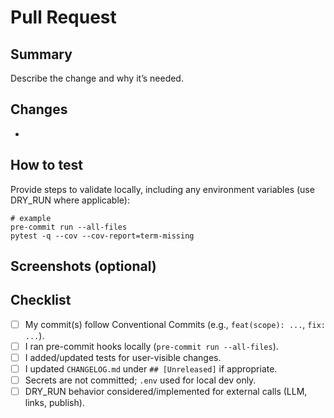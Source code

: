 # Pull Request

## Summary

Describe the change and why it’s needed.

## Changes

-

## How to test

Provide steps to validate locally, including any environment variables (use DRY_RUN where applicable):

```pwsh
# example
pre-commit run --all-files
pytest -q --cov --cov-report=term-missing
```

## Screenshots (optional)

## Checklist

- [ ] My commit(s) follow Conventional Commits (e.g., `feat(scope): ...`, `fix: ...`).
- [ ] I ran pre-commit hooks locally (`pre-commit run --all-files`).
- [ ] I added/updated tests for user-visible changes.
- [ ] I updated `CHANGELOG.md` under `## [Unreleased]` if appropriate.
- [ ] Secrets are not committed; `.env` used for local dev only.
- [ ] DRY_RUN behavior considered/implemented for external calls (LLM, links, publish).
